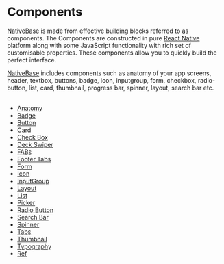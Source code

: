 # Components

[NativeBase](http://nativebase.io/) is made from effective building blocks referred to as components. The Components are constructed in pure [React Native](https://facebook.github.io/react-native/) platform along with some JavaScript functionality with rich set of customisable properties. These components allow you to quickly build the perfect interface.


[NativeBase](http://nativebase.io/) includes components such as anatomy of your app screens, header, textbox, buttons, badge, icon, inputgroup, form, checkbox, radio-button, list, card, thumbnail, progress bar, spinner, layout, search bar etc.<br /><br />

<img src="{{('/docs/assets/iphone.png')}}" alt="" align="right" />

* [Anatomy](/docs/components/Anatomy.md)
* [Badge](/docs/components/Badge.md)
* [Button](/docs/components/Button.md)
* [Card](/docs/components/Card.md)
* [Check Box](/docs/components/CheckBox.md)
* [Deck Swiper](/docs/components/DeckSwiper.md)
* [FABs](/docs/components/FABs.md)
* [Footer Tabs](/docs/components/FooterTabs.md)
* [Form](/docs/components/Form.md)
* [Icon](/docs/components/Icon.md)
* [InputGroup](/docs/components/InputGroup.md)
* [Layout](/docs/components/Layout.md)
* [List](/docs/components/List.md)
* [Picker](/docs/components/Picker.md)
* [Radio Button](/docs/components/RadioButton.md)
* [Search Bar](/docs/components/SearchBar.md)
* [Spinner](/docs/components/Spinner.md)
* [Tabs](/docs/components/Tabs.md)
* [Thumbnail](/docs/components/Thumbnail.md)
* [Typography](/docs/components/Typography.md)
* [Ref](/docs/components/Ref.md)
